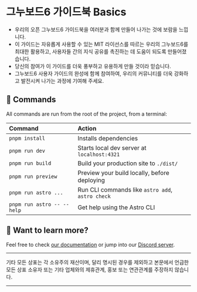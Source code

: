 # 그누보드6 가이드북 Basics

* 우리의 오픈 그누보드6 가이드북을 여러분과 함께 만들어 나가는 것에 보람을 느낍니다.
* 이 가이드는 자유롭게 사용할 수 있는 MIT 라이선스를 따르는 우리의 그누보드6를 최대한 활용하고, 사용자들 간의 지식 공유를 촉진하는 데 도움이 되도록 만들어졌습니다.
* 당신의 참여가 이 가이드를 더욱 풍부하고 유용하게 만들 것이라 믿습니다.
* 그누보드6 사용자 가이드의 완성에 함께 참여하여, 우리의 커뮤니티를 더욱 강화하고 발전시켜 나가는 과정에 기여해 주세요.

## 🧞 Commands

All commands are run from the root of the project, from a terminal:

| Command                   | Action                                           |
| :------------------------ | :----------------------------------------------- |
| `pnpm install`             | Installs dependencies                            |
| `pnpm run dev`             | Starts local dev server at `localhost:4321`      |
| `pnpm run build`           | Build your production site to `./dist/`          |
| `pnpm run preview`         | Preview your build locally, before deploying     |
| `pnpm run astro ...`       | Run CLI commands like `astro add`, `astro check` |
| `pnpm run astro -- --help` | Get help using the Astro CLI                     |

## 👀 Want to learn more?

Feel free to check [our documentation](https://docs.astro.build) or jump into our [Discord server](https://astro.build/chat).


---

기타 모든 상표는 각 소유주의 재산이며, 달리 명시된 경우를 제외하고 본문에서 언급한 모든 상표 소유자 또는 기타 업체와의 제휴관계, 홍보 또는 연관관계를 주장하지 않습니다.

---

